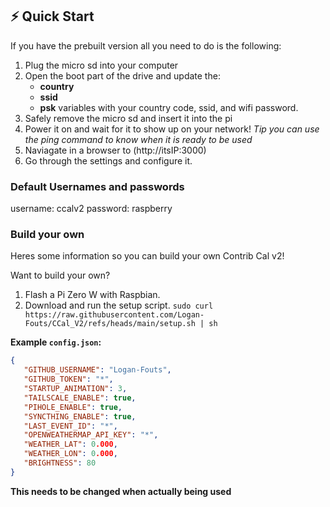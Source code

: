 ## ⚡ Quick Start
If you have the prebuilt version all you need to do is the following:

1. Plug the micro sd into your computer
2. Open the boot part of the drive and update the:
    - **country**
    - **ssid**
    - **psk**
    variables with your country code, ssid, and wifi password.
3. Safely remove the micro sd and insert it into the pi
4. Power it on and wait for it to show up on your network!
*Tip you can use the ping command to know when it is ready to be used*
5. Naviagate in a browser to (http://itsIP:3000)
6. Go through the settings and configure it.

### Default Usernames and passwords
username: ccalv2
password: raspberry



### Build your own
Heres some information so you can build your own Contrib Cal v2!

Want to build your own?  
1. Flash a Pi Zero W with Raspbian.
2. Download and run the setup script.
    `sudo curl https://raw.githubusercontent.com/Logan-Fouts/CCal_V2/refs/heads/main/setup.sh | sh`

**Example `config.json`:**
```json
{
   "GITHUB_USERNAME": "Logan-Fouts",
   "GITHUB_TOKEN": "*",
   "STARTUP_ANIMATION": 3,
   "TAILSCALE_ENABLE": true,
   "PIHOLE_ENABLE": true,
   "SYNCTHING_ENABLE": true,
   "LAST_EVENT_ID": "*",
   "OPENWEATHERMAP_API_KEY": "*",
   "WEATHER_LAT": 0.000,
   "WEATHER_LON": 0.000,
   "BRIGHTNESS": 80
}
```


**This needs to be changed when actually being used**